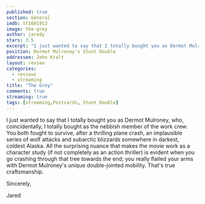 ```yaml
---
published: true
section: General
imdb: tt1601913
image: the-grey
author: jaredy
stars: 3.5
excerpt: "I just wanted to say that I totally bought you as Dermot Mulroney, who, coincidentally, I totally bought as the nebbish member of the work crew."
position: Dermot Mulroney's Stunt Double
addressee: John Kralt
layout: review
categories:
  - reviews
  - streaming
title: "The Grey"
comments: true
streaming: true
tags: [streaming,Postcards, Stunt Double]
---
```

I just wanted to say that I totally bought you as Dermot Mulroney, who, coincidentally, I totally bought as the nebbish member of the work crew. You both fought to survive, after a thrilling plane crash, an implausible series of wolf attacks and subarctic blizzards somewhere in darkest, coldest Alaska. All the surprising nuance that makes the movie work as a character study (if not completely as an action thriller) is evident when you go crashing through that tree towards the end; you really flailed your arms with Dermot Mulroney's unique double-jointed mobility. That's true craftsmanship.

Sincerely, 

Jared
